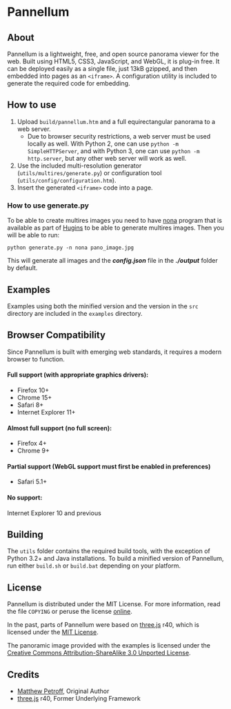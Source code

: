 # Pannellum

## About

Pannellum is a lightweight, free, and open source panorama viewer for the web. Built using HTML5, CSS3, JavaScript, and WebGL, it is plug-in free. It can be deployed easily as a single file, just 13kB gzipped, and then embedded into pages as an `<iframe>`. A configuration utility is included to generate the required code for embedding.

## How to use
1. Upload `build/pannellum.htm` and a full equirectangular panorama to a web server.
    * Due to browser security restrictions, a web server must be used locally as well. With Python 2, one can use `python -m SimpleHTTPServer`, and with Python 3, one can use `python -m http.server`, but any other web server will work as well.
2. Use the included multi-resolution generator (`utils/multires/generate.py`) or configuration tool (`utils/config/configuration.htm`).
3. Insert the generated `<iframe>` code into a page.

### How to use generate.py
To be able to create multires images you need to have [nona](http://hugin.sourceforge.net/docs/nona/nona.txt) program that is available as part of [Hugins](http://hugin.sourceforge.net/download/) to be able to generate multires images. Then you will be able to run:

```python generate.py -n nona pano_image.jpg```

This will generate all images and the ***config.json*** file in the ***./output*** folder by default.

## Examples

Examples using both the minified version and the version in the `src` directory are included in the `examples` directory.

## Browser Compatibility

Since Pannellum is built with emerging web standards, it requires a modern browser to function.

#### Full support (with appropriate graphics drivers):
* Firefox 10+
* Chrome 15+
* Safari 8+
* Internet Explorer 11+

#### Almost full support (no full screen):
* Firefox 4+
* Chrome 9+

#### Partial support (WebGL support must first be enabled in preferences)

* Safari 5.1+

#### No support:
Internet Explorer 10 and previous

## Building
The `utils` folder contains the required build tools, with the exception of Python 3.2+ and Java installations. To build a minified version of Pannellum, run either `build.sh` or `build.bat` depending on your platform.

## License
Pannellum is distributed under the MIT License. For more information, read the file `COPYING` or peruse the license [online](https://github.com/mpetroff/pannellum/blob/master/COPYING).

In the past, parts of Pannellum were based on [three.js](https://github.com/mrdoob/three.js) r40, which is licensed under the [MIT License](https://github.com/mrdoob/three.js/blob/44a8652c37e576d51a7edd97b0f99f00784c3db7/LICENSE).

The panoramic image provided with the examples is licensed under the [Creative Commons Attribution-ShareAlike 3.0 Unported License](http://creativecommons.org/licenses/by-sa/3.0/).

## Credits

* [Matthew Petroff](http://mpetroff.net/), Original Author
* [three.js](https://github.com/mrdoob/three.js) r40, Former Underlying Framework
